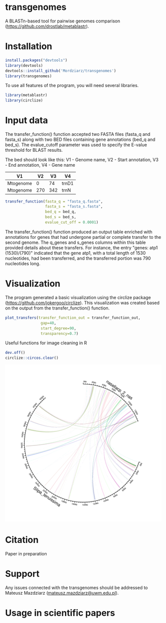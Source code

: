 # transgenomes

A BLASTn-based tool for pairwise genomes comparison (https://github.com/drostlab/metablastr).

# Installation

```r
install.packages("devtools")
library(devtools)
devtools::install_github('Mordziarz/transgenomes')
library(transgenomes)
```
To use all features of the program, you will need several libraries.

```r
library(metablastr)
library(circlize)
```

# Input data 

The transfer_function() function accepted two FASTA files (fasta_q and fasta_s) along with two BED files containing gene annotations (bed_q and bed_s). The evalue_cutoff parameter was used to specify the E-value threshold for BLAST results.

The bed should look like this: 
V1 - Genome name,
V2 - Start annotation,
V3 - End annotation,
V4 - Gene name

| V1  | V2 | V3 |   V4  |
| -------- | ----- |    -----   |   -----   |
| Mtogenome  | 0  | 74  | trnD1 |
| Mtogenome  | 270  |   342 |   trnN    |

```r
transfer_function(fasta_q = "fasta_q.fasta",
                  fasta_s = "fasta_s.fasta",
                  bed_q = bed_q,
                  bed_s = bed_s,
                  evalue_cut_off = 0.0001)
```

The transfer_function() function produced an output table enriched with annotations for genes that had undergone partial or complete transfer to the second genome. The q_genes and s_genes columns within this table provided details about these transfers. For instance, the entry "genes: atp1 (1530)/(790)" indicated that the gene atp1, with a total length of 1530 nucleotides, had been transferred, and the transferred portion was 790 nucleotides long.

# Visualization

The program generated a basic visualization using the circlize package (https://github.com/jokergoo/circlize). This visualization was created based on the output from the transfer_function() function.

```r
plot_transfers(transfer_function_out = transfer_function_out,
                gap=40,
                start_degree=90,
                transparency=0.7)
```

Useful functions for image cleaning in R

```r
dev.off()
circlize::circos.clear()
```

![Circular](plot.png)

# Citation

Paper in preparation

# Support
Any issues connected with the transgenomes should be addressed to Mateusz Mazdziarz (mateusz.mazdziarz@uwm.edu.pl).

# Usage in scientific papers

